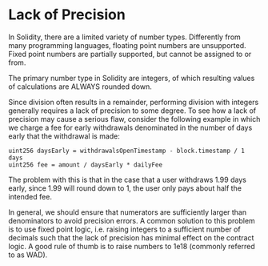 # Lack of Precision

In Solidity, there are a limited variety of number types. Differently from many programming languages, floating point numbers are unsupported. Fixed point numbers are partially supported, but cannot be assigned to or from.

The primary number type in Solidity are integers, of which resulting values of calculations are ALWAYS rounded down.

Since division often results in a remainder, performing division with integers generally requires a lack of precision to some degree. To see how a lack of precision may cause a serious flaw, consider the following example in which we charge a fee for early withdrawals denominated in the number of days early that the withdrawal is made:

```solidity
uint256 daysEarly = withdrawalsOpenTimestamp - block.timestamp / 1 days
uint256 fee = amount / daysEarly * dailyFee
```

The problem with this is that in the case that a user withdraws 1.99 days early, since 1.99 will round down to 1, the user only pays about half the intended fee.

In general, we should ensure that numerators are sufficiently larger than denominators to avoid precision errors. A common solution to this problem is to use fixed point logic, i.e. raising integers to a sufficient number of decimals such that the lack of precision has minimal effect on the contract logic. A good rule of thumb is to raise numbers to 1e18 (commonly referred to as WAD).